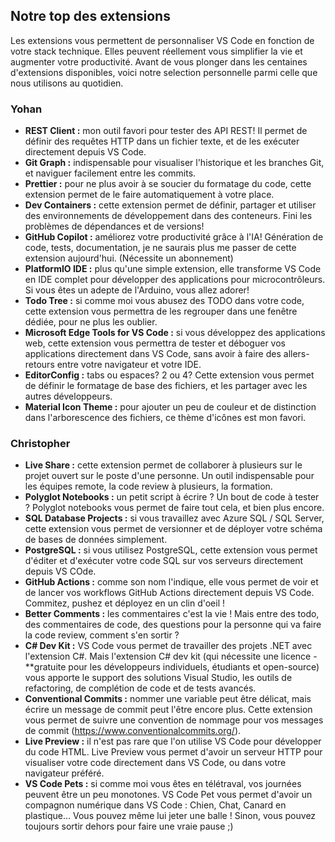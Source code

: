 ## Notre top des extensions

Les extensions vous permettent de personnaliser VS Code en fonction de votre stack technique. Elles peuvent réellement vous simplifier la vie et augmenter votre productivité. Avant de vous plonger dans les centaines d'extensions disponibles, voici notre selection personnelle parmi celle que nous utilisons au quotidien.

### Yohan

- **REST Client :** mon outil favori pour tester des API REST! Il permet de définir des requêtes HTTP dans un fichier texte, et de les exécuter directement depuis VS Code.
- **Git Graph :** indispensable pour visualiser l'historique et les branches Git, et naviguer facilement entre les commits.
- **Prettier :** pour ne plus avoir à se soucier du formatage du code, cette extension permet de le faire automatiquement à votre place.
- **Dev Containers :** cette extension permet de définir, partager et utiliser des environnements de développement dans des conteneurs. Fini les problèmes de dépendances et de versions!
- **GitHub Copilot :** améliorez votre productivité grâce à l'IA! Génération de code, tests, documentation, je ne saurais plus me passer de cette extension aujourd'hui. (Nécessite un abonnement)
- **PlatformIO IDE :** plus qu'une simple extension, elle transforme VS Code en IDE complet pour développer des applications pour microcontrôleurs. Si vous êtes un adepte de l'Arduino, vous allez adorer!
- **Todo Tree :** si comme moi vous abusez des TODO dans votre code, cette extension vous permettra de les regrouper dans une fenêtre dédiée, pour ne plus les oublier.
- **Microsoft Edge Tools for VS Code :** si vous développez des applications web, cette extension vous permettra de tester et déboguer vos applications directement dans VS Code, sans avoir à faire des allers-retours entre votre navigateur et votre IDE.
- **EditorConfig :** tabs ou espaces? 2 ou 4? Cette extension vous permet de définir le formatage de base des fichiers, et les partager avec les autres développeurs.
- **Material Icon Theme :** pour ajouter un peu de couleur et de distinction dans l'arborescence des fichiers, ce thème d'icônes est mon favori.

### Christopher

- **Live Share :** cette extension permet de collaborer à plusieurs sur le projet ouvert sur le poste d'une personne. Un outil indispensable pour les équipes remote, la code review à plusieurs, la formation.
- **Polyglot Notebooks :** un petit script à écrire ? Un bout de code à tester ? Polyglot notebooks vous permet de faire tout cela, et bien plus encore.
- **SQL Database Projects :** si vous travaillez avec Azure SQL / SQL Server, cette extension vous permet de versionner et de déployer votre schéma de bases de données simplement.
- **PostgreSQL :** si vous utilisez PostgreSQL, cette extension vous permet d'éditer et d'exécuter votre code SQL sur vos serveurs directement depuis VS COde.
- **GitHub Actions :** comme son nom l'indique, elle vous permet de voir et de lancer vos workflows GitHub Actions directement depuis VS Code. Commitez, pushez et déployez en un clin d'oeil !
- **Better Comments :** les commentaires c'est la vie ! Mais entre des todo, des commentaires de code, des questions pour la personne qui va faire la code review, comment s'en sortir ?
- **C# Dev Kit :** VS Code vous permet de travailler des projets .NET avec l'extension C#. Mais l'extension C# dev kit (qui nécessite une licence - \*\*gratuite pour les développeurs individuels, étudiants et open-source) vous apporte le support des solutions Visual Studio, les outils de refactoring, de complétion de code et de tests avancés.
- **Conventional Commits :** nommer une variable peut être délicat, mais écrire un message de commit peut l'être encore plus. Cette extension vous permet de suivre une convention de nommage pour vos messages de commit (https://www.conventionalcommits.org/).
- **Live Preview :** il n'est pas rare que l'on utilise VS Code pour développer du code HTML. Live Preview vous permet d'avoir un serveur HTTP pour visualiser votre code directement dans VS Code, ou dans votre navigateur préféré.
- **VS Code Pets :** si comme moi vous êtes en télétraval, vos journées peuvent être un peu monotones. VS Code Pet vous permet d'avoir un compagnon numérique dans VS Code : Chien, Chat, Canard en plastique... Vous pouvez même lui jeter une balle ! Sinon, vous pouvez toujours sortir dehors pour faire une vraie pause ;)

<!-- **Parler d'ajouter les extensions au devcontainer, au workspace pour pas surcharger son env  -->
